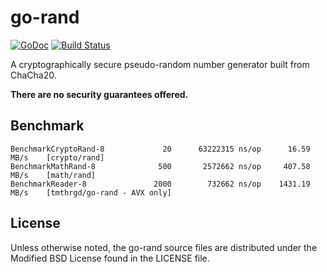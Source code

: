 # go-rand

[![GoDoc](https://godoc.org/github.com/tmthrgd/go-rand?status.svg)](https://godoc.org/github.com/tmthrgd/go-rand)
[![Build Status](https://travis-ci.org/tmthrgd/go-rand.svg?branch=master)](https://travis-ci.org/tmthrgd/go-rand)

A cryptographically secure pseudo-random number generator built from ChaCha20.

**There are no security guarantees offered.**

## Benchmark

```
BenchmarkCryptoRand-8   	      20	  63222315 ns/op	  16.59 MB/s	[crypto/rand]
BenchmarkMathRand-8     	     500	   2572662 ns/op	 407.58 MB/s	[math/rand]
BenchmarkReader-8       	    2000	    732662 ns/op	1431.19 MB/s	[tmthrgd/go-rand - AVX only]
```

## License

Unless otherwise noted, the go-rand source files are distributed under the Modified BSD License found in the LICENSE file.
